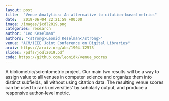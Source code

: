 ```yaml
---
layout: post
title:  "Venue Analytics: An alternative to citation-based metrics"
date:   2019-06-04 22:21:59 +00:00
image: /images/jcdl2019.png
categories: research
author: "Leo Keselman"
authors: "<strong>Leonid Keselman</strong>"
venue: "ACM/IEEE Joint Conference on Digital Libraries"
arxiv: https://arxiv.org/abs/1904.12573
slides: /pdfs/jcdl2019.pdf
code: https://github.com/leonidk/venue_scores
---
```

A bibliometric/scientometric project. Our main two results will be a way to assign value to all venues in computer science and organize them into distinct subfields, all without using citation data. The resulting venue scores can be used to rank universities' by scholarly output, and produce a responsive author-level metric.